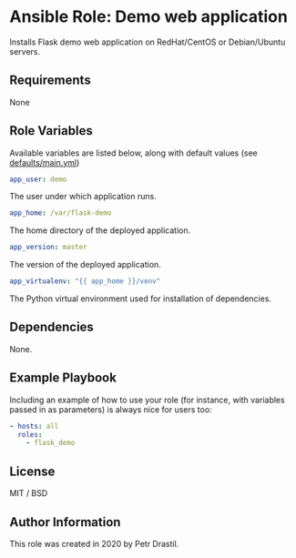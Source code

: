 # Ansible Role: Demo web application

Installs Flask demo web application on RedHat/CentOS or Debian/Ubuntu servers.

## Requirements

None

## Role Variables

Available variables are listed below, along with default values (see [defaults/main.yml](./defaults/main.yml))

```yml
app_user: demo
```

The user under which application runs.

```yml
app_home: /var/flask-demo
```

The home directory of the deployed application.

```yml
app_version: master
```

The version of the deployed application.

```yml
app_virtualenv: "{{ app_home }}/venv"
```

The Python virtual environment used for installation of dependencies.

## Dependencies

None.

## Example Playbook

Including an example of how to use your role (for instance, with variables
passed in as parameters) is always nice for users too:

```yml
- hosts: all
  roles:
    - flask_demo
```

## License

MIT / BSD

## Author Information

This role was created in 2020 by Petr Drastil.
